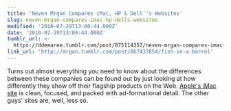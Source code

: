 ```yaml
---
title: 'Neven Mrgan Compares iMac, HP & Dell''s Websites'
slug: neven-mrgan-compares-imac-hp-dells-websites
modified: '2010-07-29T13:00:44.000Z'
date: '2010-07-29T13:00:44.000Z'
tumblr_url: >-
  https://ddemaree.tumblr.com/post/875114357/neven-mrgan-compares-imac-hp-dells-websites
link_url: 'http://mrgan.tumblr.com/post/867437854/fish-in-a-barrel'
---
```

Turns out almost everything you need to know about the differences between these companies can be found out by just looking at how differently they show off their flagship products on the Web. [Apple's iMac site](http://www.apple.com/imac) is clean, focused, and packed with ad-formational detail. The other guys' sites are, well, less so.
